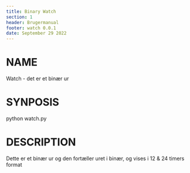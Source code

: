 ```yaml
---
title: Binary Watch
section: 1
header: Brugermanual
footer: watch 0.0.1
date: September 29 2022
---
```


# NAME

Watch - det er et binær ur

# SYNPOSIS

python watch.py

# DESCRIPTION

Dette er et binær ur og den fortæller uret i binær, og vises i 12 & 24 timers format
